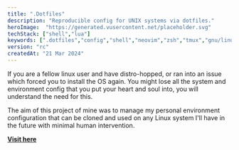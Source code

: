 ```yaml
---
title: ".Dotfiles"
description: "Reproducible config for UNIX systems via dotfiles."
heroImage:  "https://generated.vusercontent.net/placeholder.svg"
techStack: ["shell","lua"]
keywords: [".dotfiles","config","shell","neovim","zsh","tmux","gnu/linux","unix"]
version: "rc"
createdAt: "21 Mar 2024"
---
```


If you are a fellow linux user and have distro-hopped, or ran into an issue which forced you to install the OS again. You might lose all the system and environment config that you put your heart and soul into, you will understand the need for this.

The aim of this project of mine was to manage my personal environment configuration that can be cloned and used on any Linux system I'll have in the future with minimal human intervention.

**[Visit here](https://www.github.com/xenitane/.dotfiles)**
